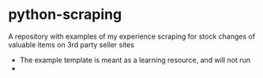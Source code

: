 # python-scraping
A repository with examples of my experience scraping for 
stock changes of valuable items on 3rd party seller sites
- The example template is meant as a learning resource, and will not run
- 

